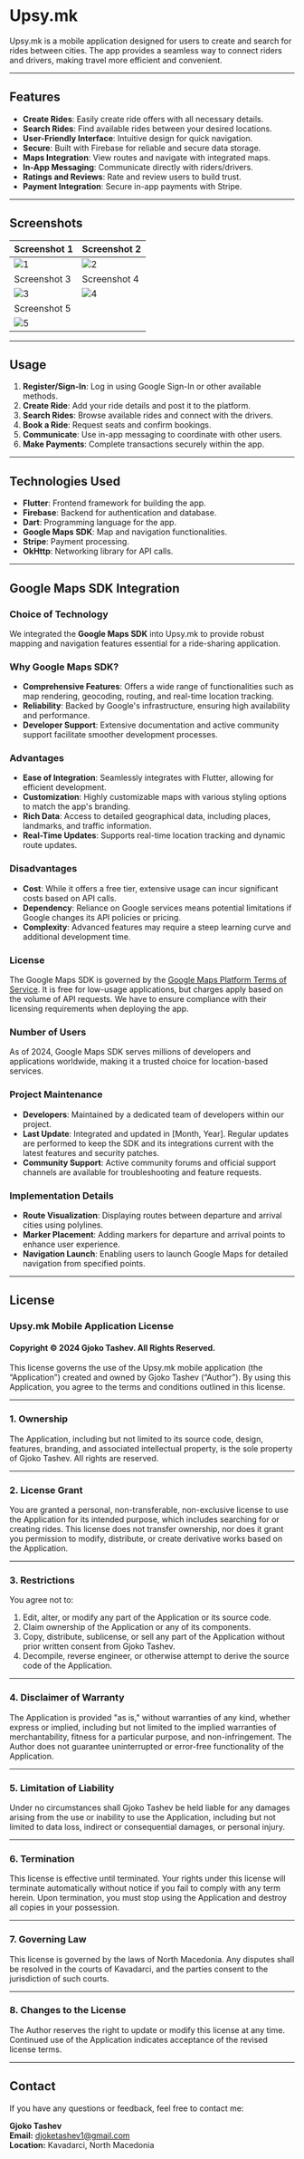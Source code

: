 # Upsy.mk

Upsy.mk is a mobile application designed for users to create and search for rides between cities. The app provides a seamless way to connect riders and drivers, making travel more efficient and convenient.

---

## Features

- **Create Rides**: Easily create ride offers with all necessary details.
- **Search Rides**: Find available rides between your desired locations.
- **User-Friendly Interface**: Intuitive design for quick navigation.
- **Secure**: Built with Firebase for reliable and secure data storage.
- **Maps Integration**: View routes and navigate with integrated maps.
- **In-App Messaging**: Communicate directly with riders/drivers.
- **Ratings and Reviews**: Rate and review users to build trust.
- **Payment Integration**: Secure in-app payments with Stripe.

---

## Screenshots

| Screenshot 1 | Screenshot 2 |
|--------------|--------------|
| ![1](https://github.com/user-attachments/assets/ee39feb6-cc98-466a-8a99-cd67ffcd528d) | ![2](https://github.com/user-attachments/assets/a0516103-546d-4773-8c78-0944e0200dae) |
| Screenshot 3 | Screenshot 4 |
| ![3](https://github.com/user-attachments/assets/f8ced5e1-207e-40cb-b966-1e01acb241a9) | ![4](https://github.com/user-attachments/assets/5e7bc66b-a5ca-43af-a120-fa10955e579c) |
| Screenshot 5 | |
| ![5](https://github.com/user-attachments/assets/da707a0f-69f2-4393-8dc5-252547a9c2cd) | |


---


## Usage

1. **Register/Sign-In**: Log in using Google Sign-In or other available methods.
2. **Create Ride**: Add your ride details and post it to the platform.
3. **Search Rides**: Browse available rides and connect with the drivers.
4. **Book a Ride**: Request seats and confirm bookings.
5. **Communicate**: Use in-app messaging to coordinate with other users.
6. **Make Payments**: Complete transactions securely within the app.

---

## Technologies Used

- **Flutter**: Frontend framework for building the app.
- **Firebase**: Backend for authentication and database.
- **Dart**: Programming language for the app.
- **Google Maps SDK**: Map and navigation functionalities.
- **Stripe**: Payment processing.
- **OkHttp**: Networking library for API calls.

---

## Google Maps SDK Integration

### **Choice of Technology**

We integrated the **Google Maps SDK** into Upsy.mk to provide robust mapping and navigation features essential for a ride-sharing application.

### **Why Google Maps SDK?**

- **Comprehensive Features**: Offers a wide range of functionalities such as map rendering, geocoding, routing, and real-time location tracking.
- **Reliability**: Backed by Google's infrastructure, ensuring high availability and performance.
- **Developer Support**: Extensive documentation and active community support facilitate smoother development processes.

### **Advantages**

- **Ease of Integration**: Seamlessly integrates with Flutter, allowing for efficient development.
- **Customization**: Highly customizable maps with various styling options to match the app's branding.
- **Rich Data**: Access to detailed geographical data, including places, landmarks, and traffic information.
- **Real-Time Updates**: Supports real-time location tracking and dynamic route updates.

### **Disadvantages**

- **Cost**: While it offers a free tier, extensive usage can incur significant costs based on API calls.
- **Dependency**: Reliance on Google services means potential limitations if Google changes its API policies or pricing.
- **Complexity**: Advanced features may require a steep learning curve and additional development time.

### **License**

The Google Maps SDK is governed by the [Google Maps Platform Terms of Service](https://cloud.google.com/maps-platform/terms/). It is free for low-usage applications, but charges apply based on the volume of API requests. We have to ensure compliance with their licensing requirements when deploying the app.

### **Number of Users**

As of 2024, Google Maps SDK serves millions of developers and applications worldwide, making it a trusted choice for location-based services.

### **Project Maintenance**

- **Developers**: Maintained by a dedicated team of developers within our project.
- **Last Update**: Integrated and updated in [Month, Year]. Regular updates are performed to keep the SDK and its integrations current with the latest features and security patches.
- **Community Support**: Active community forums and official support channels are available for troubleshooting and feature requests.

### **Implementation Details**

- **Route Visualization**: Displaying routes between departure and arrival cities using polylines.
- **Marker Placement**: Adding markers for departure and arrival points to enhance user experience.
- **Navigation Launch**: Enabling users to launch Google Maps for detailed navigation from specified points.

---

## License

### Upsy.mk Mobile Application License

#### Copyright © 2024 Gjoko Tashev. All Rights Reserved.

This license governs the use of the Upsy.mk mobile application (the “Application”) created and owned by Gjoko Tashev (“Author”). By using this Application, you agree to the terms and conditions outlined in this license.

---

### 1. Ownership
The Application, including but not limited to its source code, design, features, branding, and associated intellectual property, is the sole property of Gjoko Tashev. All rights are reserved.

---

### 2. License Grant
You are granted a personal, non-transferable, non-exclusive license to use the Application for its intended purpose, which includes searching for or creating rides. This license does not transfer ownership, nor does it grant you permission to modify, distribute, or create derivative works based on the Application.

---

### 3. Restrictions
You agree not to:
1. Edit, alter, or modify any part of the Application or its source code.
2. Claim ownership of the Application or any of its components.
3. Copy, distribute, sublicense, or sell any part of the Application without prior written consent from Gjoko Tashev.
4. Decompile, reverse engineer, or otherwise attempt to derive the source code of the Application.

---

### 4. Disclaimer of Warranty
The Application is provided "as is," without warranties of any kind, whether express or implied, including but not limited to the implied warranties of merchantability, fitness for a particular purpose, and non-infringement. The Author does not guarantee uninterrupted or error-free functionality of the Application.

---

### 5. Limitation of Liability
Under no circumstances shall Gjoko Tashev be held liable for any damages arising from the use or inability to use the Application, including but not limited to data loss, indirect or consequential damages, or personal injury.

---

### 6. Termination
This license is effective until terminated. Your rights under this license will terminate automatically without notice if you fail to comply with any term herein. Upon termination, you must stop using the Application and destroy all copies in your possession.

---

### 7. Governing Law
This license is governed by the laws of North Macedonia. Any disputes shall be resolved in the courts of Kavadarci, and the parties consent to the jurisdiction of such courts.

---

### 8. Changes to the License
The Author reserves the right to update or modify this license at any time. Continued use of the Application indicates acceptance of the revised license terms.

---

## Contact

If you have any questions or feedback, feel free to contact me:

**Gjoko Tashev**  
**Email:** djoketashev1@gmail.com  
**Location:** Kavadarci, North Macedonia

